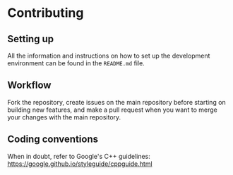 # Contributing
## Setting up
All the information and instructions on how to set up the development environment can be found in the `README.md` file.

## Workflow
Fork the repository, create issues on the main repository before starting on building new features, and make a pull request when you want to merge your changes with the main repository.

## Coding conventions
When in doubt, refer to Google's C++ guidelines: https://google.github.io/styleguide/cppguide.html
